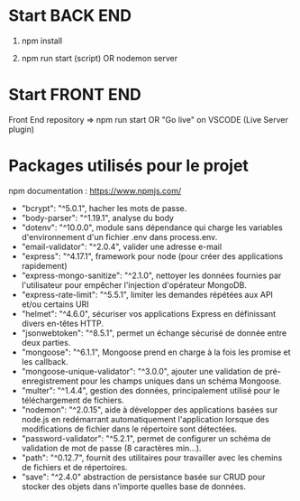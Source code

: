 # Start BACK END

1. npm install

2. npm run start (script) OR nodemon server

# Start FRONT END

Front End repository => npm run start OR "Go live" on VSCODE (Live Server plugin)

# Packages utilisés pour le projet

npm documentation : https://www.npmjs.com/

- "bcrypt": "^5.0.1",
  hacher les mots de passe.
- "body-parser": "^1.19.1",
  analyse du body
- "dotenv": "^10.0.0",
  module sans dépendance qui charge les variables d'environnement d'un fichier .env dans process.env.
- "email-validator": "^2.0.4",
  valider une adresse e-mail
- "express": "^4.17.1",
  framework pour node (pour créer des applications rapidement)
- "express-mongo-sanitize": "^2.1.0",
  nettoyer les données fournies par l'utilisateur pour empêcher l'injection d'opérateur MongoDB.
- "express-rate-limit": "^5.5.1",
  limiter les demandes répétées aux API et/ou certains URI
- "helmet": "^4.6.0",
  sécuriser vos applications Express en définissant divers en-têtes HTTP.
- "jsonwebtoken": "^8.5.1",
  permet un échange sécurisé de donnée entre deux parties.
- "mongoose": "^6.1.1",
  Mongoose prend en charge à la fois les promise et les callback.
- "mongoose-unique-validator": "^3.0.0",
  ajouter une validation de pré-enregistrement pour les champs uniques dans un schéma Mongoose.
- "multer": "^1.4.4",
  gestion des données, principalement utilisé pour le téléchargement de fichiers.
- "nodemon": "^2.0.15",
  aide à développer des applications basées sur node.js en redémarrant automatiquement l'application lorsque des modifications de fichier dans le répertoire sont détectées.
- "password-validator": "^5.2.1",
  permet de configurer un schéma de validation de mot de passe (8 caractères min...).
- "path": "^0.12.7",
  fournit des utilitaires pour travailler avec les chemins de fichiers et de répertoires.
- "save": "^2.4.0"
  abstraction de persistance basée sur CRUD pour stocker des objets dans n'importe quelles base de données.
